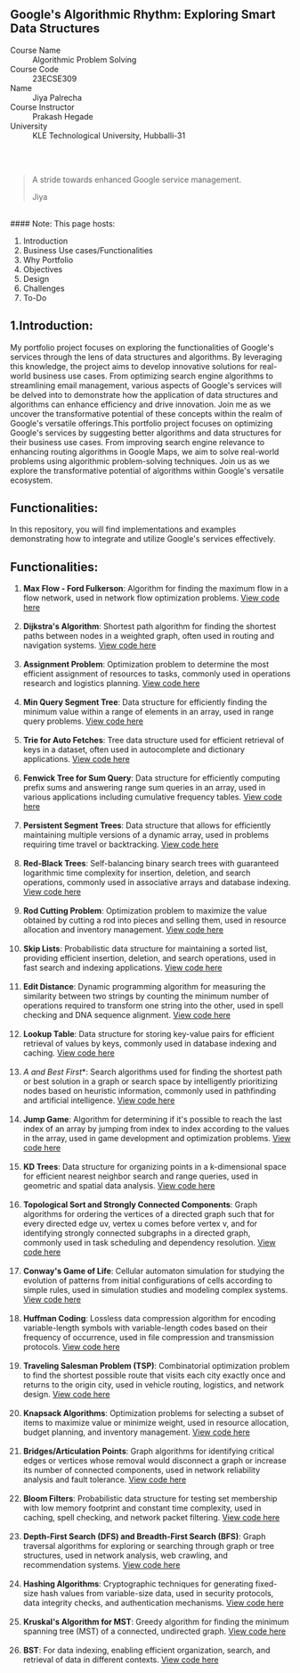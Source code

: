 ## Google's Algorithmic Rhythm: Exploring Smart Data Structures


<dl>
<dt>Course Name</dt>
<dd>Algorithmic Problem Solving</dd>
<dt>Course Code</dt>
<dd>23ECSE309</dd>
<dt>Name</dt>
<dd>Jiya Palrecha</dd>
<dt>Course Instructor</dt>
<dd>Prakash Hegade</dd>
<dt>University</dt>
<dd>KLE Technological University, Hubballi-31</dd>
</dl>

<br><br>
> A stride towards enhanced Google service management.
>
> Jiya

<br>
#### Note:
This page hosts:

1. Introduction
2. Business Use cases/Functionalities
3. Why Portfolio
4. Objectives
5. Design
6. Challenges
7. To-Do


## 1.Introduction:
My portfolio project focuses on exploring the functionalities of Google's services through the lens of data structures and algorithms. By leveraging this knowledge, the project aims to develop innovative solutions for real-world business use cases. From optimizing search engine algorithms to streamlining email management, various aspects of Google's services will be delved into to demonstrate how the application of data structures and algorithms can enhance efficiency and drive innovation. Join me as we uncover the transformative potential of these concepts within the realm of Google's versatile offerings.This portfolio project focuses on optimizing Google's services by suggesting better algorithms and data structures for their business use cases. From improving search engine relevance to enhancing routing algorithms in Google Maps, we aim to solve real-world problems using algorithmic problem-solving techniques. Join us as we explore the transformative potential of algorithms within Google's versatile ecosystem.

## Functionalities:
In this repository, you will find implementations and examples demonstrating how to integrate and utilize Google's services effectively.

## Functionalities:

1. **Max Flow - Ford Fulkerson**: Algorithm for finding the maximum flow in a flow network, used in network flow optimization problems. [View code here](https://github.com/jiyapalrecha35/Google.github.io/blob/main/codes/maxFlow.cpp)<br><br>
2. **Dijkstra's Algorithm**: Shortest path algorithm for finding the shortest paths between nodes in a weighted graph, often used in routing and navigation systems. [View code here](https://github.com/jiyapalrecha35/Google.github.io/blob/main/codes/index)<br><br>
3. **Assignment Problem**: Optimization problem to determine the most efficient assignment of resources to tasks, commonly used in operations research and logistics planning. [View code here](https://github.com/jiyapalrecha35/Google.github.io/blob/main/codes/kruskalAlgoritm.c)<br><br>
4. **Min Query Segment Tree**: Data structure for efficiently finding the minimum value within a range of elements in an array, used in range query problems. [View code here](https://github.com/jiyapalrecha35/Google.github.io/blob/main/codes/index)<br><br>
5. **Trie for Auto Fetches**: Tree data structure used for efficient retrieval of keys in a dataset, often used in autocomplete and dictionary applications. [View code here](https://github.com/jiyapalrecha35/Google.github.io/blob/main/codes/index)<br><br>
6. **Fenwick Tree for Sum Query**: Data structure for efficiently computing prefix sums and answering range sum queries in an array, used in various applications including cumulative frequency tables. [View code here](https://github.com/jiyapalrecha35/Google.github.io/blob/main/codes/FenwickTree.cpp)<br><br>
7. **Persistent Segment Trees**: Data structure that allows for efficiently maintaining multiple versions of a dynamic array, used in problems requiring time travel or backtracking. [View code here](https://github.com/jiyapalrecha35/Google.github.io/blob/main/codes/PersistentSegmentTree.cpp)<br><br>
8. **Red-Black Trees**: Self-balancing binary search trees with guaranteed logarithmic time complexity for insertion, deletion, and search operations, commonly used in associative arrays and database indexing. [View code here](https://github.com/jiyapalrecha35/Google.github.io/blob/main/codes/index)<br><br>
9. **Rod Cutting Problem**: Optimization problem to maximize the value obtained by cutting a rod into pieces and selling them, used in resource allocation and inventory management. [View code here](https://github.com/jiyapalrecha35/Google.github.io/blob/main/codes/index)<br><br>
10. **Skip Lists**: Probabilistic data structure for maintaining a sorted list, providing efficient insertion, deletion, and search operations, used in fast search and indexing applications. [View code here](https://github.com/jiyapalrecha35/Google.github.io/blob/main/codes/index)<br><br>
11. **Edit Distance**: Dynamic programming algorithm for measuring the similarity between two strings by counting the minimum number of operations required to transform one string into the other, used in spell checking and DNA sequence alignment. [View code here](https://github.com/jiyapalrecha35/Google.github.io/blob/main/codes/index)<br><br>
12. **Lookup Table**: Data structure for storing key-value pairs for efficient retrieval of values by keys, commonly used in database indexing and caching. [View code here](https://github.com/jiyapalrecha35/Google.github.io/blob/main/codes/index)<br><br>
13. **A* and Best First**: Search algorithms used for finding the shortest path or best solution in a graph or search space by intelligently prioritizing nodes based on heuristic information, commonly used in pathfinding and artificial intelligence. [View code here](https://github.com/jiyapalrecha35/Google.github.io/blob/main/codes/index)<br><br>
14. **Jump Game**: Algorithm for determining if it's possible to reach the last index of an array by jumping from index to index according to the values in the array, used in game development and optimization problems. [View code here](https://github.com/jiyapalrecha35/Google.github.io/blob/main/codes/index)<br><br>
15. **KD Trees**: Data structure for organizing points in a k-dimensional space for efficient nearest neighbor search and range queries, used in geometric and spatial data analysis. [View code here](https://github.com/jiyapalrecha35/Google.github.io/blob/main/codes/index)<br><br>
16. **Topological Sort and Strongly Connected Components**: Graph algorithms for ordering the vertices of a directed graph such that for every directed edge uv, vertex u comes before vertex v, and for identifying strongly connected subgraphs in a directed graph, commonly used in task scheduling and dependency resolution. [View code here](https://github.com/jiyapalrecha35/Google.github.io/blob/main/codes/index)<br><br>
17. **Conway's Game of Life**: Cellular automaton simulation for studying the evolution of patterns from initial configurations of cells according to simple rules, used in simulation studies and modeling complex systems. [View code here](https://github.com/jiyapalrecha35/Google.github.io/blob/main/codes/index)<br><br>
18. **Huffman Coding**: Lossless data compression algorithm for encoding variable-length symbols with variable-length codes based on their frequency of occurrence, used in file compression and transmission protocols. [View code here](https://github.com/jiyapalrecha35/Google.github.io/blob/main/codes/index)<br><br>
19. **Traveling Salesman Problem (TSP)**: Combinatorial optimization problem to find the shortest possible route that visits each city exactly once and returns to the origin city, used in vehicle routing, logistics, and network design. [View code here](https://github.com/jiyapalrecha35/Google.github.io/blob/main/codes/index)<br><br>
20. **Knapsack Algorithms**: Optimization problems for selecting a subset of items to maximize value or minimize weight, used in resource allocation, budget planning, and inventory management. [View code here](https://github.com/jiyapalrecha35/Google.github.io/blob/main/codes/index)<br><br>
21. **Bridges/Articulation Points**: Graph algorithms for identifying critical edges or vertices whose removal would disconnect a graph or increase its number of connected components, used in network reliability analysis and fault tolerance. [View code here](https://github.com/jiyapalrecha35/Google.github.io/blob/main/codes/index)<br><br>
22. **Bloom Filters**: Probabilistic data structure for testing set membership with low memory footprint and constant time complexity, used in caching, spell checking, and network packet filtering. [View code here](https://github.com/jiyapalrecha35/Google.github.io/blob/main/codes/index)<br><br>
23. **Depth-First Search (DFS) and Breadth-First Search (BFS)**: Graph traversal algorithms for exploring or searching through graph or tree structures, used in network analysis, web crawling, and recommendation systems. [View code here](https://github.com/jiyapalrecha35/Google.github.io/blob/main/codes/index)<br><br>
24. **Hashing Algorithms**: Cryptographic techniques for generating fixed-size hash values from variable-size data, used in security protocols, data integrity checks, and authentication mechanisms. [View code here](https://github.com/jiyapalrecha35/Google.github.io/blob/main/codes/index)<br><br>
25. **Kruskal's Algorithm for MST**: Greedy algorithm for finding the minimum spanning tree (MST) of a connected, undirected graph. [View code here](https://github.com/jiyapalrecha35/Google.github.io/blob/main/codes/kruskalAlgoritm.c)<br><br>
26. **BST**: For data indexing, enabling efficient organization, search, and retrieval of data in different contexts. [View code here](https://github.com/jiyapalrecha35/Google.github.io/blob/main/codes/index)<br><br>


